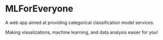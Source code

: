 # MLForEveryone

A web app aimed at providing categorical classification model services.

Making visualizations, machine learning, and data analysis easier for you!
